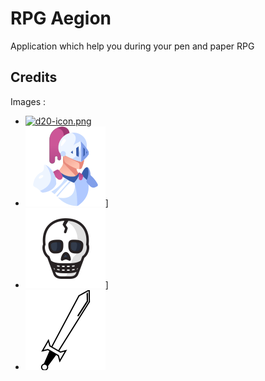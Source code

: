 # RPG Aegion
Application which help you during your pen and paper RPG

## Credits
Images :
- [![d20-icon.png](images/d20-icon.png)](http://www.iconarchive.com/show/dnd-dice-icons-by-iconcubic/d20-icon.html)
- [![knight-128.png](images/knight-128.png)](https://www.iconfinder.com/icons/2913116/armor_fantasy_helmet_knight_medieval_paladin_warrior_icon#size=256)]
- [![skeleton-128x128.png](images/skeleton-128x128.png)](http://www.myiconfinder.com/icon/skeleton-danger-dead-death-halloween-scary-skull/18185)]
- [![sword-128x128.png](images/sword-128x128.png)](https://www.iconfinder.com/icons/707463/creative_line_sword_weapon_icon#size=256)
